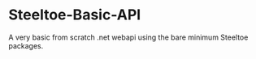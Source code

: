 # Steeltoe-Basic-API
A very basic from scratch .net webapi using the bare minimum Steeltoe packages.

